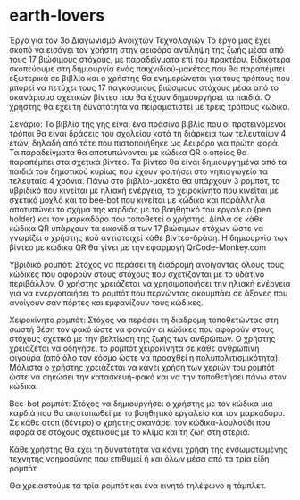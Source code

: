 # earth-lovers
Έργο για τον 3ο Διαγωνισμό Ανοιχτών Τεχνολογιών
Το έργο μας έχει σκοπό να εισάγει τον χρήστη στην αειφόρο αντίληψη της ζωής μέσα από τους 17 βιώσιμους στόχους, με παραδείγματα επί του πρακτέου.
Ειδικότερα σκοπεύουμε στη δημιουργία ενός παιχνιδιού-μακέτας που θα παραπέμπει εξωτερικά σε βιβλίο και ο χρήστης θα ενημερώνεται για τους τρόπους που μπορεί να πετύχει τους 17 παγκόσμιους βιώσιμους στόχους μέσα από το σκανάρισμα σχετικών βίντεο που θα έχουν δημιουργήσει τα παιδιά. Ο χρήστης θα έχει τη δυνατότητα να πειραματιστεί με τρεις τρόπους κώδικα.

Σενάριο: Το βιβλίο της γης είναι ένα πράσινο βιβλίο που οι προτεινόμενοι τρόποι θα είναι δράσεις του σχολείου κατά τη διάρκεια των τελευταίων 4 ετών, δηλαδή από τότε που πιστοποιήθηκε ως Αειφόρο για πρώτη φορά. Τα παραδείγματα θα αποτυπώνονται με κώδικα QR ο οποίος θα παραπέμπει στα σχετικά βίντεο. Τα βίντεο θα είναι δημιουργημένα από τα παιδιά του δημοτικού κυρίως που έχουν φοιτήσει στο νηπιαγωγείο τα τελευταία 4 χρόνια. Πάνω στο βιβλίο-μακέτα θα υπάρχουν 3 ρομπότ, το υβριδικό που κινείται με ηλιακή ενέργεια, το χειροκίνητο που κινείται με σχετικό μοχλό και το bee-bot που κινείται με κώδικα και παράλληλα αποτυπώνει το σχήμα της καρδιάς με το βοηθητικό του εργαλείο (pen holder) και τον μαρκαδόρο που τοποθετεί ο χρήστης. Δίπλα σε κάθε κώδικα QR υπάρχουν τα εικονίδια των 17 βιώσιμων στόχων ώστε να γνωρίζει ο χρήστης πού αντιστοιχεί κάθε βίντεο-δράση. Η δημιουργία των βίντεο με κώδικα QR θα γίνει με την εφαρμογή  QrCode-Monkey.com

Υβριδικό ρομπότ: Στόχος να περάσει τη διαδρομή ανοίγοντας όλους τους κώδικες που αφορούν στους στόχους που σχετίζονται με το υδάτινο περιβάλλον. Ο χρήστης χρειάζεται να χρησιμοποιήσει την ηλιακή ενέργεια για να ενεργοποιήσει το ρομπότ που περνώντας ακουμπάει σε άξονες που ανοίγουν σαν πόρτες και εμφανίζουν τους κώδικες.

Χειροκίνητο ρομπότ: Στόχος να περάσει τη διαδρομή τοποθετώντας στη σωστή θέση τον φακό ώστε να φανούν οι κώδικες που αφορούν στους στόχους σχετικά με την βελτίωση της ζωής των ανθρώπων. Ο χρήστης χρειάζεται να οδηγήσει το ρομπότ χειροκίνητα σε κάθε ανθρώπινη φιγούρα (από όλο τον κόσμο ώστε να προαχθεί η πολυπολιτισμικότητα). Μάλιστα ο χρήστης χρειάζεται να κάνει χρήση των χεριών του ρομπότ ώστε να σηκώσει την κατασκευή-φακό και να την τοποθετήσει πάνω στον κώδικα. 

Bee-bot ρομπότ: Στόχος να δημιουργήσει ο χρήστης με τον κώδικα μια καρδιά που θα αποτυπωθεί με το βοηθητικό εργαλείο και τον μαρκαδόρο. Σε κάθε στοπ (δέντρο) ο χρήστης σκανάρει τον κώδικα-λουλούδι που αφορά σε στόχους σχετικούς με το κλίμα και τη ζωή στη στεριά. 

Κάθε χρήστης θα έχει τη δυνατότητα να κάνει χρήση της ενσωματωμένης τεχνητής νοημοσύνης που επιθυμεί ή και όλων μέσα από τα τρία είδη ρομπότ.

Θα χρειαστούμε τα τρία ρομπότ και ένα κινητό τηλέφωνο ή τάμπλετ.
